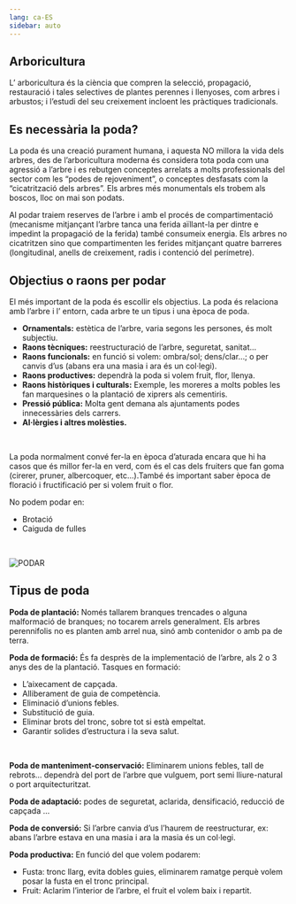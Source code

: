 ```yaml
---
lang: ca-ES
sidebar: auto
---
```


## Arboricultura

L’ arboricultura és la ciència que compren la selecció, propagació, restauració i tales selectives de plantes perennes i llenyoses, com arbres i arbustos; i l’estudi del seu creixement incloent les pràctiques tradicionals.

## Es necessària la poda?

La poda és una creació purament humana, i aquesta NO millora la vida dels arbres, des de l’arboricultura moderna és considera tota poda com una agressió a l’arbre i es rebutgen conceptes arrelats a molts professionals del sector com les “podes de rejoveniment”, o conceptes desfasats com la “cicatrització dels arbres”. Els arbres més monumentals els trobem als boscos, lloc on mai son podats.

Al podar traiem reserves de l’arbre i amb el procés de compartimentació (mecanisme mitjançant l’arbre tanca una ferida aïllant-la per dintre e impedint la propagació de la ferida) també consumeix energia. Els arbres no cicatritzen sino que compartimenten les ferides mitjançant quatre barreres (longitudinal, anells de creixement, radis i contenció del perímetre).

## Objectius o raons per podar


El més important de la poda és escollir els objectius. La poda és relaciona amb l’arbre i l’ entorn, cada arbre te un tipus i una època de poda.

- **Ornamentals:** estètica de l’arbre, varia segons les persones, és molt subjectiu.
- **Raons tècniques:** reestructuració de l’arbre, seguretat, sanitat…
- **Raons funcionals:** en funció si volem: ombra/sol; dens/clar…; o per canvis d’us (abans era una masia i ara és un col·legi).
- **Raons productives:** dependrà la poda si volem fruit, flor, llenya.
- **Raons històriques i culturals:** Exemple, les moreres a molts pobles les fan marquesines o la plantació de xiprers als cementiris.
- **Pressió pública:** Molta gent demana als ajuntaments podes innecessàries dels carrers.
- **Al·lèrgies i altres molèsties.**


<br />

La poda normalment convé fer-la en època d’aturada encara que hi ha casos que és millor fer-la en verd, com és el cas dels fruiters que fan goma (cirerer, pruner, albercoquer, etc…).També és important saber època de floració i fructificació per si volem fruit o flor.

No podem podar en:

- Brotació
- Caiguda de fulles

<br />

![PODAR](/img/poda.jpeg)



## Tipus de poda

**Poda de plantació:** Només tallarem branques trencades o alguna malformació de branques; no tocarem arrels generalment. Els arbres perennifolis no es planten amb arrel nua, sinó amb contenidor o amb pa de terra.

**Poda de formació:** És fa desprès de la implementació de l’arbre, als 2 o 3 anys des de la plantació. Tasques en formació:

- L’aixecament de capçada.
- Alliberament de guia de competència.
- Eliminació d’unions febles.
- Substitució de guia.
- Eliminar brots del tronc, sobre tot si està empeltat.
- Garantir solides d’estructura i la seva salut.

<br />

**Poda de manteniment-conservació:** Eliminarem unions febles, tall de rebrots… dependrà del port de l’arbre que vulguem, port semi lliure-natural o port arquitecturitzat.

**Poda de adaptació:** podes de seguretat, aclarida, densificació, reducció de capçada …

**Poda de conversió:** Si l’arbre canvia d’us l’haurem de reestructurar, ex: abans l’arbre estava en una masia i ara la masia és un col·legi.

**Poda productiva:** En funció del que volem podarem:

- Fusta: tronc llarg, evita dobles guies, eliminarem ramatge perquè volem posar la fusta en el tronc principal.
- Fruit: Aclarim l’interior de l’arbre, el fruit el volem baix i repartit.
